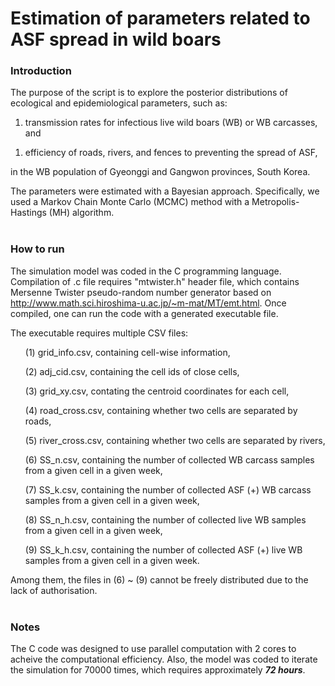 # Estimation of parameters related to ASF spread in wild boars
### Introduction
The purpose of the script is to explore the posterior distributions of ecological and epidemiological parameters, such as:
<ol><li> transmission rates for infectious live wild boars (WB) or WB carcasses, and</li></ol>
<ol><li> efficiency of roads, rivers, and fences to preventing the spread of ASF,</li></ol>
in the WB population of Gyeonggi and Gangwon provinces, South Korea.

The parameters were estimated with a Bayesian approach. Specifically, we used a Markov Chain Monte Carlo (MCMC) method with a Metropolis-Hastings (MH) algorithm.
<br/><br/>

### How to run
The simulation model was coded in the C programming language. Compilation of .c file requires "mtwister.h" header file, which contains Mersenne Twister pseudo-random number generator based on http://www.math.sci.hiroshima-u.ac.jp/~m-mat/MT/emt.html. Once compiled, one can run the code with a generated executable file.

The executable requires multiple CSV files:
<ol> (1) grid_info.csv, containing cell-wise information,</ol>
<ol> (2) adj_cid.csv, containing the cell ids of close cells,</ol>
<ol> (3) grid_xy.csv, contating the centroid coordinates for each cell,</ol>
<ol> (4) road_cross.csv, containing whether two cells are separated by roads,</ol>
<ol> (5) river_cross.csv, containing whether two cells are separated by rivers,</ol>
<ol> (6) SS_n.csv, containing the number of collected WB carcass samples from a given cell in a given week,</ol>
<ol> (7) SS_k.csv, containing the number of collected ASF (+) WB carcass samples from a given cell in a given week,</ol>
<ol> (8) SS_n_h.csv, containing the number of collected live WB samples from a given cell in a given week,</ol>
<ol> (9) SS_k_h.csv, containing the number of collected ASF (+) live WB samples from a given cell in a given week.</ol>
Among them, the files in (6) ~ (9) cannot be freely distributed due to the lack of authorisation.
<br/><br/>

### Notes
The C code was designed to use parallel computation with 2 cores to acheive the computational efficiency. 
Also, the model was coded to iterate the simulation for 70000 times, which requires approximately __*72 hours*__.
